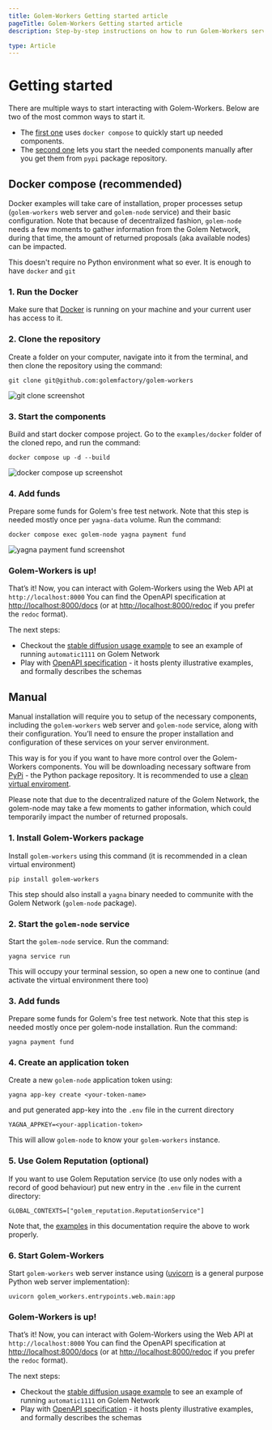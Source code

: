 ```yaml
---
title: Golem-Workers Getting started article 
pageTitle: Golem-Workers Getting started article 
description: Step-by-step instructions on how to run Golem-Workers service 

type: Article
---
```


# Getting started

There are multiple ways to start interacting with Golem-Workers. 
Below are two of the most common ways to start it.

- The [first one](#docker-compose-recommended) uses `docker compose` to quickly start up needed components. 
- The [second one](#manual) lets you start the needed components manually after you get them from `pypi` package repository.


## Docker compose (recommended)

Docker examples will take care of installation, 
proper processes setup (`golem-workers` web server and `golem-node` service) and their basic configuration. 
Note that because of decentralized fashion, `golem-node` needs a few moments to gather information from the Golem Network, 
during that time, the amount of returned proposals (aka available nodes) can be impacted.

This doesn't require no Python environment what so ever. It is enough to have `docker` and `git`

### 1. Run the Docker

Make sure that [Docker](https://docker.com) is running on your machine and your current user has access to it.

### 2. Clone the repository

Create a folder on your computer, navigate into it from the terminal, and then clone the repository using the command:

```
git clone git@github.com:golemfactory/golem-workers
```

![git clone screenshot](/golem-workers/git-clone.png)

### 3. Start the components

Build and start docker compose project. Go to the `examples/docker` folder of the cloned repo, and run the command:

```
docker compose up -d --build
```

![docker compose up screenshot](/golem-workers/docker-compose-up.png)

### 4. Add funds
Prepare some funds for Golem's free test network. Note that this step is needed mostly once per `yagna-data` volume. 
Run the command:

```
docker compose exec golem-node yagna payment fund
```

![yagna payment fund screenshot](/golem-workers/yagna-payment-fund.png)


### Golem-Workers is up!

That’s it! Now, you can interact with Golem-Workers using the Web API at `http://localhost:8000`
You can find the OpenAPI specification at [http://localhost:8000/docs](http://localhost:8000/docs) 
(or at [http://localhost:8000/redoc](http://localhost:8000/redoc) if you prefer the `redoc` format).

The next steps:
- Checkout the [stable diffusion usage example](#stable-diffusion-usage-example) to see an example of 
running `automatic1111` on Golem Network
- Play with [OpenAPI specification](http://localhost:8000/docs) - it hosts plenty illustrative examples,
and formally describes the schemas

## Manual

Manual installation will require you to setup of the necessary components, including the `golem-workers` web server 
and `golem-node` service, along with their configuration. 
You’ll need to ensure the proper installation 
and configuration of these services on your server environment. 

This way is for you if you want to have more control over the Golem-Workers components. 
You will be downloading necessary software from [PyPi](https://pypi.org) - the Python package repository.
It is recommended to use a [clean virtual enviroment](https://docs.python.org/3/library/venv.html).

Please note that due to the decentralized nature of the Golem Network, the golem-node may take a few moments to gather information, 
which could temporarily impact the number of returned proposals.

### 1. Install Golem-Workers package

Install `golem-workers` using this command (it is recommended in a clean virtual environment)

```
pip install golem-workers
```

This step should also install a `yagna` binary needed to communite with the Golem Network (`golem-node` package).

### 2. Start the `golem-node` service 

Start the `golem-node` service. Run the command:

```
yagna service run
```

This will occupy your terminal session, so open a new one to continue (and activate the virtual environment there too)

### 3. Add funds

Prepare some funds for Golem's free test network. Note that this step is needed mostly once per golem-node installation. 
Run the command:

```
yagna payment fund
```

### 4. Create an application token

Create a new `golem-node` application token using:

```
yagna app-key create <your-token-name>
```

and put generated app-key into the `.env` file in the current directory

```
YAGNA_APPKEY=<your-application-token>
```

This will allow `golem-node` to know your `golem-workers` instance.

### 5. Use Golem Reputation (optional)

If you want to use Golem Reputation service (to use only nodes with a record of good behaviour) 
put new entry in the `.env` file in the current directory:

```
GLOBAL_CONTEXTS=["golem_reputation.ReputationService"]
```

Note that, the [examples](sd-example) in this documentation require the above to work properly.

### 6. Start Golem-Workers

Start `golem-workers` web server instance using 
([uvicorn](https://www.uvicorn.org/) is a general purpose Python web server implementation):

```
uvicorn golem_workers.entrypoints.web.main:app
```

### Golem-Workers is up!

That’s it! Now, you can interact with Golem-Workers using the Web API at `http://localhost:8000`
You can find the OpenAPI specification at [http://localhost:8000/docs](http://localhost:8000/docs) 
(or at [http://localhost:8000/redoc](http://localhost:8000/redoc) if you prefer the `redoc` format).

The next steps:
- Checkout the [stable diffusion usage example](#stable-diffusion-usage-example) to see an example of 
running `automatic1111` on Golem Network
- Play with [OpenAPI specification](http://localhost:8000/docs) - it hosts plenty illustrative examples,
and formally describes the schemas

